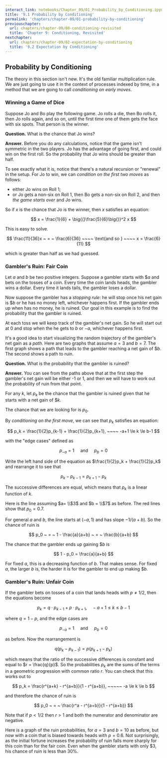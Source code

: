 ```yaml
---
interact_link: notebooks/Chapter_09/01_Probability_by_Conditioning.ipynb
title: '9.1 Probability by Conditioning'
permalink: 'chapters/chapter-09/01-probability-by-conditioning'
previouschapter:
  url: chapters/chapter-09/00-conditioning-revisited
  title: 'Chapter 9: Conditioning, Revisited'
nextchapter:
  url: chapters/chapter-09/02-expectation-by-conditioning
  title: '9.2 Expectation by Conditioning'
---
```


## Probability by Conditioning

The theory in this section isn't new. It's the old familiar multiplication rule. We are just going to use it in the context of processes indexed by time, in a method that we are going to call *conditioning on early moves*.

### Winning a Game of Dice
Suppose Jo and Bo play the following game. Jo rolls a die, then Bo rolls it, then Jo rolls again, and so on, until the first time one of them gets the face with six spots. That person is the winner.

**Question.** What is the chance that Jo wins?

**Answer.** Before you do any calculations, notice that the game isn't symmetric in the two players. Jo has the advantage of going first, and could win on the first roll. So the probability that Jo wins should be greater than half.

To see exactly what it is, notice that there's a natural recursion or "renewal" in the setup. For Jo to win, we can *condition on the first two moves* as follows:
- either Jo wins on Roll 1;
- or Jo gets a non-six on Roll 1, then Bo gets a non-six on Roll 2, and then *the game starts over* and Jo wins.

So if $x$ is the chance that Jo is the winner, then $x$ satisfies an equation:

$$
x = \frac{1}{6} + \big{(}\frac{5}{6}\big{)}^2 x
$$

This is easy to solve.

$$
\frac{11}{36}x ~ = ~ \frac{6}{36} ~~~~ \text{and so } ~~~~ x = \frac{6}{11}
$$

which is greater than half as we had guessed.

### Gambler's Ruin: Fair Coin
Let $a$ and $b$ be two positive integers. Suppose a gambler starts with $\$a$ and bets on the tosses of a coin. Every time the coin lands heads, the gambler wins a dollar. Every time it lands tails, the gambler loses a dollar. 

Now suppose the gambler has a *stopping rule*: he will stop once his net gain is $\$b$ or he has no money left, whichever happens first. If the gambler ends up when has no money, he is ruined. Our goal in this example is to find the probability that the gambler is ruined.

At each toss we will keep track of the gambler's net gain. So he will start out at 0 and stop when the he gets to $b$ or $-a$, whichever happens first.

It's a good idea to start visualizing the random trajectory of the gambler's net gain as a *path*. Here are two graphs that assume $a = 3$ and $b = 7$. The first graph shows a path that leads to the gambler reaching a net gain of $\$b$. The second shows a path to ruin.

**Question.** What is the probability that the gambler is ruined?

**Answer.** You can see from the paths above that at the first step the gambler's net gain will be either -1 or 1, and then we will have to work out the probability of ruin from that point.

For any $k$, let $p_k$ be the chance that the gambler is ruined given that he starts with a net gain of $\$k$. 

The chance that we are looking for is $p_0$. 

By *conditioning on the first move*, we can see that $p_k$ satisfies an equation:

$$ 
p_k = \frac{1}{2}p_{k-1} + \frac{1}{2}p_{k+1}, ~~~~ -a+1 \le k \le b-1
$$

with the "edge cases" defined as

$$
p_{-a} = 1 ~~~~~ \text{and} ~~~~~ p_b = 0
$$

Write the left hand side of the equation as $\frac{1}{2}p_k + \frac{1}{2}p_k$ and rearrange it to see that 

$$
p_k - p_{k-1} = p_{k+1} - p_k
$$

The successive differences are equal, which means that $p_k$ is a linear function of $k$.

Here is the line assuming $a= \\$3$ and $b = \\$7$ as before. The red lines show that $p_0 = 0.7$.

For general $a$ and $b$, the line starts at $(-a, 1)$ and has slope $-1/(a+b)$. So
the chance of ruin is

$$
p_0 ~ = ~ 1 - \frac{a}{a+b} ~ = ~  \frac{b}{a+b}
$$

The chance that the gambler ends up gaining $\$b$ is

$$
1 - p_0 = \frac{a}{a+b}
$$

For fixed $a$, this is a decreasing function of $b$. That makes sense. For fixed $a$, the larger $b$ is, the harder it is for the gambler to end up making $\$b$.

### Gambler's Ruin: Unfair Coin
If the gambler bets on tosses of a coin that lands heads with $p \ne 1/2$, then the equations become

$$
p_k = q\cdot p_{k-1} + p\cdot p_{k+1}, ~~~~ -a+1 \le k \le b-1
$$

where $q = 1-p$, and the edge cases are 

$$
p_{-a} = 1 ~~~~~ \text{and} ~~~~~ p_b = 0
$$

as before. Now the rearrangement is

$$
q(p_k - p_{k-1}) = p(p_{k+1} - p_k)
$$

which means that the ratio of the successive differences is constant and equal to $r = \frac{q}{p}$. So the probabilities $p_k$ are the sums of the terms in a geometric progression with common ratio $r$. You can check that this works out to

$$
p_k = \frac{r^{a+k} - r^{a+b}}{1 - r^{a+b}}, ~~~~~ -a \le k \le b
$$

and therefore the chance of ruin is

$$
p_0 ~ =  ~ \frac{r^a - r^{a+b}}{1 - r^{a+b}}
$$

Note that if $p < 1/2$ then $r > 1$ and both the numerator and denominator are negative.

Here is a graph of the ruin probabilities, for $a = 3$ and $b = 10$ as before, but now with a coin that is biased towards heads with $p = 0.6$. Not surprisingly, as the initial fortune increases the probability of ruin falls more sharply for this coin than for the fair coin. Even when the gambler starts with only $\$3$, his chance of ruin is less than 30%.
